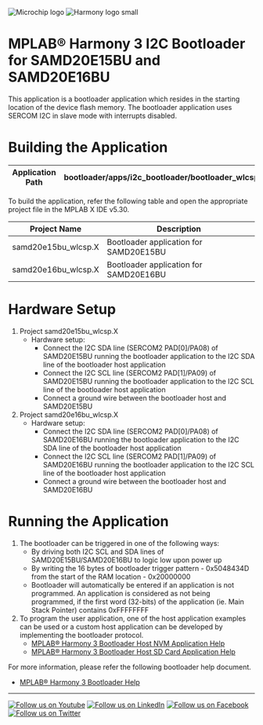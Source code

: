 ![Microchip logo](https://raw.githubusercontent.com/wiki/Microchip-MPLAB-Harmony/Microchip-MPLAB-Harmony.github.io/images/microchip_logo.png)
![Harmony logo small](https://raw.githubusercontent.com/wiki/Microchip-MPLAB-Harmony/Microchip-MPLAB-Harmony.github.io/images/microchip_mplab_harmony_logo_small.png)

# MPLAB® Harmony 3 I2C Bootloader for SAMD20E15BU and SAMD20E16BU
This application is a bootloader application which resides in the starting location of the device flash memory. The bootloader application uses SERCOM I2C in slave mode with interrupts disabled.

# Building the Application
| Application Path |  bootloader/apps/i2c_bootloader/bootloader_wlcsp/firmware |
|------------------|-----------------------------------------------------------|

To build the application, refer the following table and open the appropriate project file in the MPLAB X IDE v5.30.

| Project Name    | Description                                                |
|-----------------|------------------------------------------------------------|
| samd20e15bu_wlcsp.X    | Bootloader application for SAMD20E15BU              |
| samd20e16bu_wlcsp.X    | Bootloader application for SAMD20E16BU              |

# Hardware Setup
1. Project samd20e15bu_wlcsp.X
   * Hardware setup:
        * Connect the I2C SDA line (SERCOM2 PAD[0]/PA08) of SAMD20E15BU running the bootloader application to the I2C SDA line of the bootloader host application
        * Connect the I2C SCL line (SERCOM2 PAD[1]/PA09) of SAMD20E15BU running the bootloader application to the I2C SCL line of the bootloader host application
        * Connect a ground wire between the bootloader host and SAMD20E15BU
2. Project samd20e16bu_wlcsp.X
   * Hardware setup:
        * Connect the I2C SDA line (SERCOM2 PAD[0]/PA08) of SAMD20E16BU running the bootloader application to the I2C SDA line of the bootloader host application
        * Connect the I2C SCL line (SERCOM2 PAD[1]/PA09) of SAMD20E16BU running the bootloader application to the I2C SCL line of the bootloader host application
        * Connect a ground wire between the bootloader host and SAMD20E16BU

# Running the Application
1. The bootloader can be triggered in one of the following ways:
    * By driving both I2C SCL and SDA lines of SAMD20E15BU/SAMD20E16BU to logic low upon power up
    * By writing the 16 bytes of bootloader trigger pattern - 0x5048434D from the start of the RAM location - 0x20000000
    * Bootloader will automatically be entered if an application is not programmed. An application is considered as not being programmed, if the first word (32-bits) of the application (ie. Main Stack Pointer) contains 0xFFFFFFFF
2. To program the user application, one of the host application examples can be used or a custom host application can be developed by implementing the bootloader protocol.
	* [MPLAB® Harmony 3 Bootloader Host NVM Application Help](https://microchip-mplab-harmony.github.io/bootloader/00019.html)
	* [MPLAB® Harmony 3 Bootloader Host SD Card Application Help](https://microchip-mplab-harmony.github.io/bootloader/00024.html)

For more information, please refer the following bootloader help document.

- [MPLAB® Harmony 3 Bootloader Help](https://microchip-mplab-harmony.github.io/bootloader)
____

[![Follow us on Youtube](https://img.shields.io/badge/Youtube-Follow%20us%20on%20Youtube-red.svg)](https://www.youtube.com/user/MicrochipTechnology)
[![Follow us on LinkedIn](https://img.shields.io/badge/LinkedIn-Follow%20us%20on%20LinkedIn-blue.svg)](https://www.linkedin.com/company/microchip-technology)
[![Follow us on Facebook](https://img.shields.io/badge/Facebook-Follow%20us%20on%20Facebook-blue.svg)](https://www.facebook.com/microchiptechnology/)
[![Follow us on Twitter](https://img.shields.io/twitter/follow/MicrochipTech.svg?style=social)](https://twitter.com/MicrochipTech)


